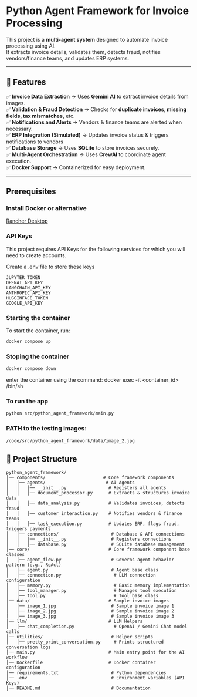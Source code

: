 # Python Agent Framework for Invoice Processing

This project is a **multi-agent system** designed to automate invoice processing using AI.  
It extracts invoice details, validates them, detects fraud, notifies vendors/finance teams, and updates ERP systems.

---

## **🚀 Features**
✅ **Invoice Data Extraction** → Uses **Gemini AI** to extract invoice details from images.  
✅ **Validation & Fraud Detection** → Checks for **duplicate invoices, missing fields, tax mismatches,** etc.  
✅ **Notifications and Alerts** → Vendors & finance teams are alerted when necessary.  
✅ **ERP Integration (Simulated)** → Updates invoice status & triggers notifications to vendors  
✅ **Database Storage** → Uses **SQLite** to store invoices securely.  
✅ **Multi-Agent Orchestration** → Uses **CrewAI** to coordinate agent execution.  
✅ **Docker Support** → Containerized for easy deployment.  

---

## Prerequisites
### Install Docker or alternative

[Rancher Desktop](https://rancherdesktop.io/)

### API Keys
This project requires API Keys for the following services for which you will need to create accounts.

Create a .env file to store these keys
```plaintext
JUPYTER_TOKEN
OPENAI_API_KEY
LANGCHAIN_API_KEY
ANTHROPIC_API_KEY
HUGGINFACE_TOKEN
GOOGLE_API_KEY
```

### Starting the container
To start the container, run:

```sh
docker compose up
```

### Stoping the container
```sh
docker compose down
```

enter the container using the command: docker exec -it <container_id> /bin/sh

### To run the app
```sh
python src/python_agent_framework/main.py
```
### PATH to the testing images:
```sh
/code/src/python_agent_framework/data/image_2.jpg
``` 

## **📂 Project Structure**
```plaintext
python_agent_framework/
│── components/                      # Core framework components
│   │── agents/                       # AI Agents 
│   │   │── __init__.py                # Registers all agents
│   │   │── document_processor.py      # Extracts & structures invoice data
│   │   │── data_analysis.py           # Validates invoices, detects fraud
│   │   │── customer_interaction.py    # Notifies vendors & finance teams
│   │   │── task_execution.py          # Updates ERP, flags fraud, triggers payments
│   │── connections/                    # Database & API connections
│   │   │── __init__.py                 # Registers connections
│   │   │── database.py                 # SQLite database management
│── core/                              # Core framework component base classes
│   │── agent_flow.py                   # Governs agent behavior pattern (e.g., ReAct)
│   │── agent.py                        # Agent base class
│   │── connection.py                    # LLM connection configuration
│   │── memory.py                        # Basic memory implementation
│   │── tool_manager.py                  # Manages tool execution
│   │── tool.py                          # Tool base class
│── data/                              # Sample invoice images
│   │── image_1.jpg                     # Sample invoice image 1
│   │── image_2.jpg                     # Sample invoice image 2
|   |── image_3.jpg                     # Sample invoice image 3
│── llm/                               # LLM Helpers
│   │── chat_completion.py               # OpenAI / Gemini Chat model calls
│── utilities/                          # Helper scripts
│   │── pretty_print_conversation.py     # Prints structured conversation logs
│── main.py                            # Main entry point for the AI workflow
│── Dockerfile                         # Docker container configuration
│── requirements.txt                    # Python dependencies
│── .env                                # Environment variables (API Keys)
│── README.md                           # Documentation
